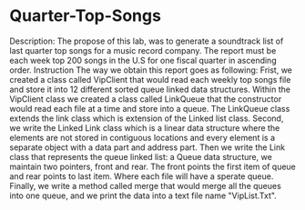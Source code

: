 # Quarter-Top-Songs

Description: The propose of this lab, was to generate a soundtrack list of last quarter top songs for a music record company. The report must be each week top 200 songs in the U.S for one fiscal quarter in ascending order.
Instruction The way we obtain this report goes as following:
Frist, we created a class called VipClient that would read each weekly top songs file and store it into 12 different sorted queue linked data structures. Within the VipClient class we created a class called LinkQueue that the constructor would read each file at a time and store into a queue. The LinkQueue class extends the link class which is extension of the Linked list class.
Second, we write the Linked Link class which is a linear data structure where the elements are not stored in contiguous locations and every element is a separate object with a data part and address part. Then we write the Link class that represents the queue linked list: a Queue data structure, we maintain two pointers, front and rear. The front points the first item of queue and rear points to last item. Where each file will have a sperate queue.
Finally, we write a method called merge that would merge all the queues into one queue, and we print the data into a text file name "VipList.Txt".
